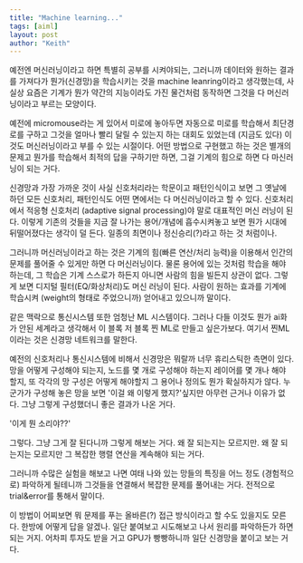 ```yaml
---
title: "Machine learning..."
tags: [aiml]
layout: post
author: "Keith"
---
```


예전엔 머신러닝이라고 하면 특별히 공부를 시켜야되는, 그러니까 데이터와 원하는 결과를 가져다가 뭔가(신경망)을 학습시키는 것을 machine leanring이라고 생각했는데, 사실상 요즘은 기계가 뭔가 약간의 지능이라도 가진 물건처럼 동작하면 그것을 다 머신러닝이라고 부르는 모양이다. 

예전에 micromouse라는 게 있어서 미로에 놓아두면 자동으로 미로를 학습해서 최단경로를 구하고 그것을 얼마나 빨리 달릴 수 있는지 하는 대회도 있었는데 (지금도 있다) 이것도 머신러닝이라고 부를 수 있는 시절이다. 어떤 방법으로 구현했고 하는 것은 별개의 문제고 뭔가를 학습해서 최적의 답을 구하기만 하면, 그걸 기계의 힘으로 하면 다 마신러닝이 되는 거다.

신경망과 가장 가까운 것이 사실 신호처리라는 학문이고 패턴인식이고 보면 그 옛날에 하던 모든 신호처리, 패턴인식도 어떤 면에서는 다 머신러닝이라고 할 수 있다. 신호처리에서 적응형 신호처리 (adaptive signal processing)야 말로 대표적인 머신 러닝이 된다. 이렇게 기존의 것들을 지금 잘 나가는 용어/개념에 흡수시켜놓고 보면 뭔가 시대에 뒤떨어졌다는 생각이 덜 든다. 일종의 최면이나 정신승리(?)라고 하는 것 처럼이나.

그러니까 머신러닝이라고 하는 것은 기계의 힘(빠른 연산/처리 능력)을 이용해서 인간의 문제를 풀어줄 수 있게만 하면 다 머신러닝이다. 물론 용어에 있는 것처럼 학습을 해야 하는데, 그 학습은 기계 스스로가 하든지 아니면 사람의 힘을 빌든지 상관이 없다. 그렇게 보면 디지털 필터(EQ/화상처리)도 머신 러닝이 된다. 사람이 원하는 효과를 기계에 학습시켜 (weight의 형태로 주었으니까) 얻어내고 있으니까 말이다. 

같은 맥락으로 통신시스템 또한 엄청난 ML 시스템이다. 그러나 다들 이것도 뭔가 ai화가 안된 세계라고 생각해서 이 블록 저 블록 찐 ML로 만들고 싶은가보다. 여기서 찐ML이라는 것은 신경망 네트워크를 말한다.

예전의 신호처리나 통신시스템에 비해서 신경망은 뭐랄까 너무 휴리스틱한 측면이 있다. 망을 어떻게 구성해야 되는지, 노드를 몇 개로 구성해야 하는지 레이어를 몇 개나 해야 할지, 또 각각의 망 구성은 어떻게 해야할지 그 용어나 정의도 뭔가 확실하지가 않다. 누군가가 구성해 놓은 망을 보면 '이걸 왜 이렇게 했지?'싶지만 아무런 근거나 이유가 없다. 그냥 그렇게 구성했더니 좋은 결과가 나온 거다.

'이게 뭔 소리야??'

그렇다. 그냥 그게 잘 된다니까 그렇게 해보는 거다. 왜 잘 되는지는 모르지만. 왜 잘 되는지는 모르지만 그 복잡한 행렬 연산을 계속해야 되는 거다.

그러니까 수많은 실험을 해보고 나면 여태 나와 있는 망들의 특징을 어느 정도 (경험적으로) 파악하게 될테니까 그것들을 연결해서 복잡한 문제를 풀어내는 거다. 전적으로 trial&error를 통해서 말이다.

이 방법이 어찌보면 뭐 문제를 푸는 올바른(?) 접근 방식이라고 할 수도 있을지도 모른다. 한방에 어떻게 답을 알겠나. 일단 붙여보고 시도해보고 나서 원리를 파악하든가 하면 되는 거지. 어차피 투자도 받을 거고 GPU가 빵빵하니까 일단 신경망을 붙이고 보는 거다.
